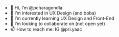 - 👋 Hi, I’m @pcharagondla
- 👀 I’m interested in UX Design (and boba)
- 🌱 I’m currently learning UX Design and Front-End
- 💞️ I’m looking to collaborate on (not open yet)
- 📫 How to reach me: IG @pri.yaac

<!---
pcharagondla/pcharagondla is a ✨ special ✨ repository because its `README.md` (this file) appears on your GitHub profile.
You can click the Preview link to take a look at your changes.
--->
